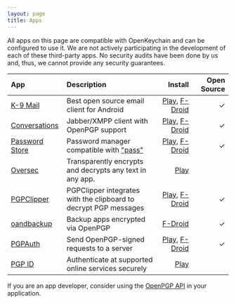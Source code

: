 ```yaml
---
layout: page
title: Apps
---
```


All apps on this page are compatible with OpenKeychain and can be configured to use it.
We are not actively participating in the development of each of these third-party apps.
No security audits have been done by us and, thus, we cannot provide any security guarantees.

| App                                                                 | Description                                                             | Install                                                                                                                                             | Open Source |
|:------------------------------------------------------------------- |:----------------------------------------------------------------------- | ---------------------------------------------------------------------------------------------------------------------------------------------------:| -:| 
| [K-9 Mail](https://k9mail.github.io/)                               | Best open source email client for Android                               | [Play](https://play.google.com/store/apps/details?id=com.fsck.k9), [F-Droid](https://f-droid.org/app/com.fsck.k9)                                   | ✓ |
| [Conversations](https://conversations.im/)                          | Jabber/XMPP client with OpenPGP support                                 | [Play](https://play.google.com/store/apps/details?id=eu.siacs.conversations), [F-Droid](https://f-droid.org/app/eu.siacs.conversations)             | ✓ |
| [Password Store](https://github.com/zeapo/Android-Password-Store)   | Password manager compatible with ["pass"](http://www.passwordstore.org) | [Play](https://play.google.com/store/apps/details?id=com.zeapo.pwdstore), [F-Droid](https://f-droid.org/repository/browse/?fdid=com.zeapo.pwdstore) | ✓ |
| [Oversec](http://www.oversec.io/)                                   | Transparently encrypts and decrypts any text in any app.                | [Play](https://play.google.com/store/apps/details?id=io.oversec.one)                                                                                |   |
| [PGPClipper](https://github.com/Mnkai/PGPClipper)                   | PGPClipper integrates with the clipboard to decrypt PGP messages        | [Play](https://play.google.com/store/apps/details?id=moe.minori.pgpclipper), [F-Droid](https://f-droid.org/app/moe.minori.pgpclipper)               | ✓ |
| [oandbackup](https://github.com/jensstein/oandbackup)               | Backup apps encrypted via OpenPGP                                       | [F-Droid](https://f-droid.org/app/dk.jens.backup)                                                                                                   | ✓ |
| [PGPAuth](https://github.com/LittleFox94/PGPAuth)                   | Send OpenPGP-signed requests to a server                                | [Play](https://play.google.com/store/apps/details?id=org.lf_net.pgpunlocker), [F-Droid](https://f-droid.org/app/org.lf_net.pgpunlocker)             | ✓ |
| [PGP ID](https://play.google.com/store/apps/details?id=se.rtek.rid) | Authenticate at supported online services securely                      | [Play](https://play.google.com/store/apps/details?id=se.rtek.rid)                                                                                   |   |

If you are an app developer, consider using the [OpenPGP API](http://www.openkeychain.org/contribute/) in your application.

